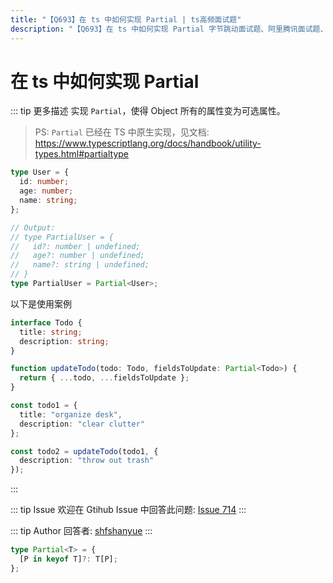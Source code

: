 ```yaml
---
title: "【Q693】在 ts 中如何实现 Partial | ts高频面试题"
description: "【Q693】在 ts 中如何实现 Partial 字节跳动面试题、阿里腾讯面试题、美团小米面试题。"
---
```


# 在 ts 中如何实现 Partial

::: tip 更多描述
实现 `Partial`，使得 Object 所有的属性变为可选属性。

> PS: `Partial` 已经在 TS 中原生实现，见文档: <https://www.typescriptlang.org/docs/handbook/utility-types.html#partialtype>

```ts
type User = {
  id: number;
  age: number;
  name: string;
};

// Output:
// type PartialUser = {
//   id?: number | undefined;
//   age?: number | undefined;
//   name?: string | undefined;
// }
type PartialUser = Partial<User>;
```

以下是使用案例

```ts
interface Todo {
  title: string;
  description: string;
}

function updateTodo(todo: Todo, fieldsToUpdate: Partial<Todo>) {
  return { ...todo, ...fieldsToUpdate };
}

const todo1 = {
  title: "organize desk",
  description: "clear clutter"
};

const todo2 = updateTodo(todo1, {
  description: "throw out trash"
});
```

:::

::: tip Issue
欢迎在 Gtihub Issue 中回答此问题: [Issue 714](https://github.com/shfshanyue/Daily-Question/issues/714)
:::

::: tip Author
回答者: [shfshanyue](https://github.com/shfshanyue)
:::

```ts
type Partial<T> = {
  [P in keyof T]?: T[P];
};
```
